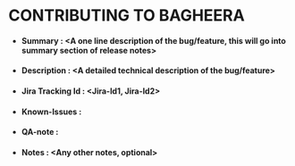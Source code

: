 # CONTRIBUTING TO BAGHEERA

* #### Summary		: <A one line description of the bug/feature, this will go into summary section of release notes>

* #### Description	: <A detailed technical description of the bug/feature>

* #### Jira Tracking Id	: <Jira-Id1, Jira-Id2>

* #### Known-Issues	: <Any known issues>

* #### QA-note		: <Steps to be followed by QA for validating>

* #### Notes		: <Any other notes, optional>
